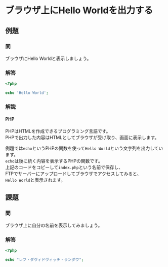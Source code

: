 # ブラウザ上にHello Worldを出力する

## 例題
### 問
ブラウザにHello Worldと表示しましょう。

### 解答
```php
<?php

echo 'Hello World';

```

### 解説
#### PHP
PHPはHTMLを作成できるプログラミング言語です。  
PHPで出力した内容はHTMLとしてブラウザが受け取り、画面に表示します。

例題では`echo`というPHPの関数を使って`Hello World`という文字列を出力しています。  
`echo`は後に続く内容を表示するPHPの関数です。  
上記のコードをコピーして`index.php`という名前で保存し、  
FTPでサーバーにアップロードしてブラウザでアクセスしてみると、  
`Hello World`と表示されます。

## 課題
### 問
ブラウザ上に自分の名前を表示してみましょう。

### 解答
```php
<?php

echo "レフ・ダヴィドヴィッチ・ランダウ";

```
